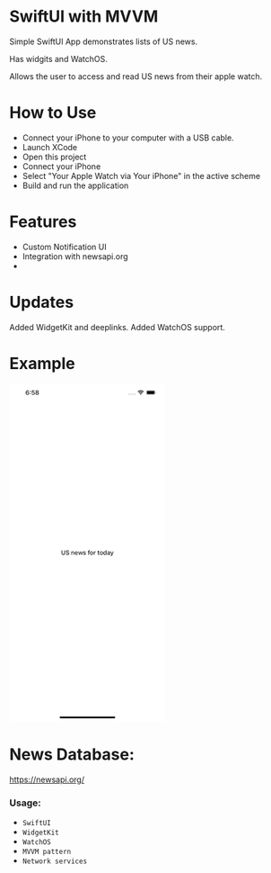 # SwiftUI with MVVM

Simple SwiftUI App demonstrates lists of US news. 

Has widgits and WatchOS.

Allows the user to access and read US news from their apple watch.

# How to Use

* Connect your iPhone to your computer with a USB cable.
* Launch XCode
* Open this project
* Connect your iPhone
* Select "Your Apple Watch via Your iPhone" in the active scheme
* Build and run the application

# Features

* Custom Notification UI
* Integration with newsapi.org
* 





# Updates
Added WidgetKit and deeplinks. Added WatchOS support.

# Example
![NewsFeed](./news2.gif "SwiftUI with MVVM")

# News Database:
https://newsapi.org/

### Usage:
* `SwiftUI`
* `WidgetKit`
* `WatchOS`
* `MVVM pattern`
* `Network services`


